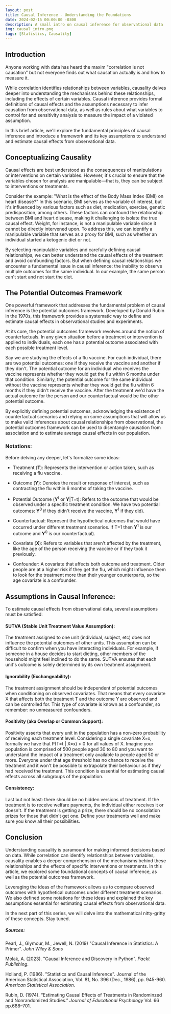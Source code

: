 ```yaml
---
layout: post
title: Causal Inference - Understanding the Foundations
date: 2024-02-15 00:00:00 -0300
description: A small intro on causal inference for observational data
img: causal_intro.png
tags: [Statistics, Causality]
---
```



## **Introduction**
Anyone working with data has heard the maxim "correlation is not causation" but not everyone finds out what causation actually is and how to measure it. 

While correlation identifies relationships between variables, causality delves deeper into understanding the mechanisms behind these relationships, including the effects of certain variables. Causal inference provides formal definitions of causal effects and the assumptions necessary to infer causation from observational data, as well as rules about what variables to control for and sensitivity analysis to measure the impact of a violated assumption. 

In this brief article, we'll explore the fundamental principles of causal inference and introduce a framework and its key assumptions to understand and estimate causal effects from observational data.

## **Conceptualizing Causality**

Causal effects are best understood as the consequences of manipulations or interventions on certain variables. However, it's crucial to ensure that the variables chosen for analysis are manipulable—that is, they can be subject to interventions or treatments.

Consider the example: "What is the effect of the Body Mass Index (BMI) on heart disease?" In this scenario, BMI serves as the variable of interest, but it's influenced by various factors such as diet, medication, exercise, genetic predisposition, among others. These factors can confound the relationship between BMI and heart disease, making it challenging to isolate the true causal effect. Weight, for instance, is not a manipulable variable since it cannot be directly intervened upon. To address this, we can identify a manipulable variable that serves as a proxy for BMI, such as whether an individual started a ketogenic diet or not.

By selecting manipulable variables and carefully defining causal relationships, we can better understand the causal effects of the treatment and avoid confounding factors. But when defining causal relationships we encounter a fundamental issue in causal inference: the inability to observe multiple outcomes for the same individual. In our example, the same person can't start and not start the diet.

## **The Potential Outcomes Framework**

One powerful framework that addresses the fundamental problem of causal inference is the potential outcomes framework. Developed by Donald Rubin in the 1970s, this framework provides a systematic way to define and estimate causal effects in observational studies and experiments.

At its core, the potential outcomes framework revolves around the notion of counterfactuals. In any given situation before a treatment or intervention is applied to individuals, each one has a potential outcome associated with each possible treatment level. 

Say we are studying the effects of a flu vaccine. For each individual, there are two potential outcomes: one if they receive the vaccine and another if they don't. The potential outcome for an individual who receives the vaccine represents whether they would get the flu within 6 months under that condition. Similarly, the potential outcome for the same individual without the vaccine represents whether they would get the flu within 6 months if they didn't receive the vaccine. After the treatment we'd have the actual outcome for the person and our counterfactual would be the other potential outcome. 

By explicitly defining potential outcomes, acknowledging the existence of counterfactual scenarios and relying on some assumptions that will allow us to make valid inferences about causal relationships from observational, the potential outcomes framework can be used to disentangle causation from association and to estimate average causal effects in our population.

### **Notations:**

Before delving any deeper, let's formalize some ideas:

- Treatment (**T**): 
Represents the intervention or action taken, such as receiving a flu vaccine.
  
- Outcome (**Y**): 
Denotes the result or response of interest, such as contracting the flu within 6 months of taking the vaccine.
  
- Potential Outcome (**Y**<sup>t</sup> or **Y**|T=t): 
Refers to the outcome that would be observed under a specific treatment condition. We have two potential outcomes: **Y**<sup>0</sup> if they didn't receive the vaccine, **Y**<sup>1</sup> if they did).
  
- Counterfactual: 
Represent the hypothetical outcomes that would have occurred under different treatment scenarios. If T=1 then **Y**<sup>1</sup> is our outcome and **Y**<sup>0</sup> is our counterfactual).
  
- Covariate (**X**): 
Refers to variables that aren't affected by the treatment, like the age of the person receiving the vaccine or if they took it previously.
  
- Confounder: 
A covariate that affects both outcome and treatment. Older people are at a higher risk if they get the flu, which might influence them to look for the treatment more than their younger counterparts, so the age covariate is a confounder.


## **Assumptions in Causal Inference:**
To estimate causal effects from observational data, several assumptions must be satisfied:

#### **SUTVA (Stable Unit Treatment Value Assumption):**

The treatment assigned to one unit (individual, subject, etc) does not influence the potential outcomes of other units. 
This assumption can be difficult to confirm when you have interacting individuals. For example, if someone in a house decides to start dieting, other members of the household might feel inclined to do the same. SUTVA ensures that each unit's outcome is solely determined by its own treatment assignment.

#### **Ignorability (Exchangeability):**

The treatment assignment should be independent of potential outcomes when conditioning on observed covariates. That means that every covariate X that affects both the treatment T and the outcome Y are observed and can be controlled for. This type of covariate is known as a confounder, so remember: no unmeasured confounders. 

#### **Positivity (aka Overlap or Common Support):**

Positivity asserts that every unit in the population has a non-zero probability of receiving each treatment level. Considering a single covariate X=x, formally we have that P(T=t | X=x) > 0 for all values of X. 
Imagine your population is comprised of 500 people aged 30 to 80 and you want to understand the impact of a treatment only available to people aged 50 or more.  Everyone under that age threshold has no chance to receive the treatment and it won't be possible to extrapolate their behaviour as if they had received the treatment. This condition is essential for estimating causal effects across all subgroups of the population.

#### **Consistency:**
Last but not least: there should be no hidden versions of treatment. If the treatment is to receive welfare payments, the individual either receives it or doesn't. If the treatment is getting a prize, there should be no consolation prizes for those that didn't get one. Define your treatments well and make sure you know all their possibilities. 

## **Conclusion**

Understanding causality is paramount for making informed decisions based on data. While correlation can identify relationships between variables, causality enables a deeper comprehension of the mechanisms behind these relationships and the effects of specific interventions or treatments. In this article, we explored some foundational concepts of causal inference, as well as the potential outcomes framework. 

Leveraging the ideas of the framework allows us to compare observed outcomes with hypothetical outcomes under different treatment scenarios. We also defined some notations for these ideas and explained the key assumptions essential for estimating causal effects from observational data. 

In the next part of this series, we will delve into the mathematical nitty-gritty of these concepts. Stay tuned.


##### Sources:

Pearl, J., Glymour, M., Jewell, N. (2019) "Causal Inference in Statistics: A Primer". *John Wiley & Sons*

Molak, A. (2023). "Causal Inference and Discovery in Python". *Packt Publishing*.

Holland, P. (1986). "Statistics and Causal Inference". Journal of the American Statistical Association, Vol. 81, No. 396 (Dec., 1986), pp. 945-960. *American Statistical Association*.

Rubin, D. (1974). “Estimating Causal Effects of Treatments in Randominzed and Nonrandomized Studies.” _Journal of Educational Psychology_ Vol. 66 pp.688–701.
